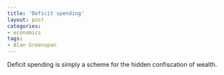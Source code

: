 ```yaml
---
title: 'Deficit spending'
layout: post
categories:
- economics
tags:
- Alan Greenspan
---
```


Deficit spending is simply a scheme for the hidden confiscation of wealth.
